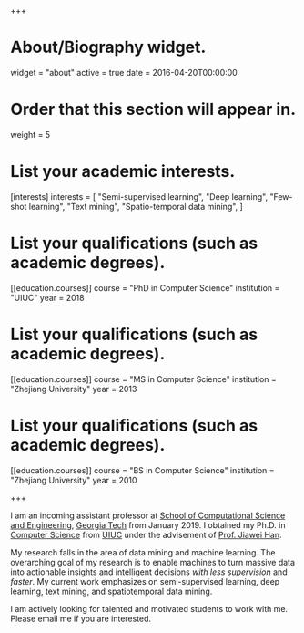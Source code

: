 +++
# About/Biography widget.
widget = "about"
active = true
date = 2016-04-20T00:00:00

# Order that this section will appear in.
weight = 5

# List your academic interests.
[interests]
  interests = [
    "Semi-supervised learning",
    "Deep learning",
    "Few-shot learning",
    "Text mining",
    "Spatio-temporal data mining",
  ]

# List your qualifications (such as academic degrees).
[[education.courses]]
  course = "PhD in Computer Science"
  institution = "UIUC"
  year = 2018

# List your qualifications (such as academic degrees).
[[education.courses]]
  course = "MS in Computer Science"
  institution = "Zhejiang University"
  year = 2013

# List your qualifications (such as academic degrees).
[[education.courses]]
  course = "BS in Computer Science"
  institution = "Zhejiang University"
  year = 2010

+++

I am an incoming assistant professor at [School of Computational Science and
Engineering](https://www.cse.gatech.edu), [Georgia Tech](http://www.gatech.edu)
from January 2019.  I obtained my Ph.D. in [Computer
Science](http://cs.illinois.edu/) from [UIUC](http://illinois.edu) under the
advisement of [Prof. Jiawei Han](http://www.cs.uiuc.edu/~hanj). 

My research falls in the area of data mining and machine learning.  The
overarching goal of my research is to enable machines to turn massive data into
actionable insights and intelligent decisions *with less supervision* and
*faster*.  My current work emphasizes on semi-supervised learning, deep
learning, text mining, and spatiotemporal data mining.

I am actively looking for talented and motivated students to
work with me. Please email me if you are interested.


<!---
with applications in social media analysis, smart city, and health informatics.
-->



